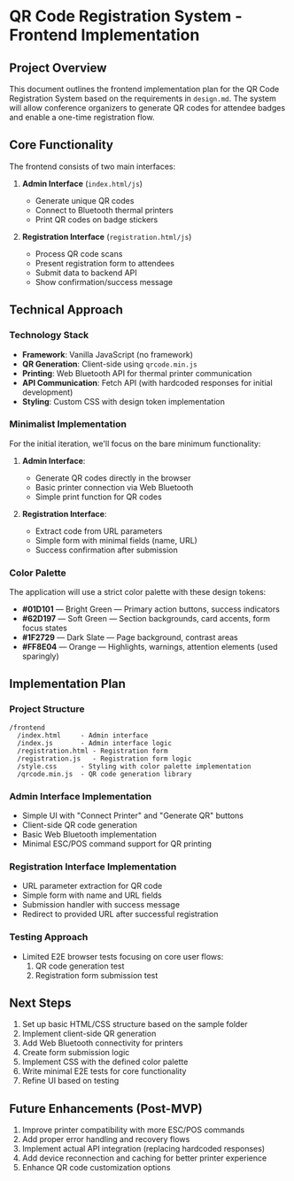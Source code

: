 # QR Code Registration System - Frontend Implementation

## Project Overview

This document outlines the frontend implementation plan for the QR Code Registration System based on the requirements in `design.md`. The system will allow conference organizers to generate QR codes for attendee badges and enable a one-time registration flow.

## Core Functionality 

The frontend consists of two main interfaces:

1. **Admin Interface** (`index.html/js`)
   - Generate unique QR codes
   - Connect to Bluetooth thermal printers
   - Print QR codes on badge stickers

2. **Registration Interface** (`registration.html/js`)
   - Process QR code scans
   - Present registration form to attendees
   - Submit data to backend API
   - Show confirmation/success message

## Technical Approach

### Technology Stack
- **Framework**: Vanilla JavaScript (no framework)
- **QR Generation**: Client-side using `qrcode.min.js`
- **Printing**: Web Bluetooth API for thermal printer communication
- **API Communication**: Fetch API (with hardcoded responses for initial development)
- **Styling**: Custom CSS with design token implementation

### Minimalist Implementation

For the initial iteration, we'll focus on the bare minimum functionality:

1. **Admin Interface**:
   - Generate QR codes directly in the browser
   - Basic printer connection via Web Bluetooth
   - Simple print function for QR codes

2. **Registration Interface**:
   - Extract code from URL parameters
   - Simple form with minimal fields (name, URL)
   - Success confirmation after submission

### Color Palette

The application will use a strict color palette with these design tokens:

- **#01D101** — Bright Green — Primary action buttons, success indicators
- **#62D197** — Soft Green — Section backgrounds, card accents, form focus states
- **#1F2729** — Dark Slate — Page background, contrast areas
- **#FF8E04** — Orange — Highlights, warnings, attention elements (used sparingly)

## Implementation Plan

### Project Structure
```
/frontend
  /index.html     - Admin interface
  /index.js       - Admin interface logic
  /registration.html - Registration form
  /registration.js   - Registration form logic
  /style.css      - Styling with color palette implementation
  /qrcode.min.js  - QR code generation library
```

### Admin Interface Implementation
- Simple UI with "Connect Printer" and "Generate QR" buttons
- Client-side QR code generation
- Basic Web Bluetooth implementation
- Minimal ESC/POS command support for QR printing

### Registration Interface Implementation
- URL parameter extraction for QR code
- Simple form with name and URL fields
- Submission handler with success message
- Redirect to provided URL after successful registration

### Testing Approach
- Limited E2E browser tests focusing on core user flows:
  1. QR code generation test
  2. Registration form submission test

## Next Steps

1. Set up basic HTML/CSS structure based on the sample folder
2. Implement client-side QR generation
3. Add Web Bluetooth connectivity for printers
4. Create form submission logic
5. Implement CSS with the defined color palette
6. Write minimal E2E tests for core functionality
7. Refine UI based on testing

## Future Enhancements (Post-MVP)

1. Improve printer compatibility with more ESC/POS commands
2. Add proper error handling and recovery flows
3. Implement actual API integration (replacing hardcoded responses)
4. Add device reconnection and caching for better printer experience
5. Enhance QR code customization options 